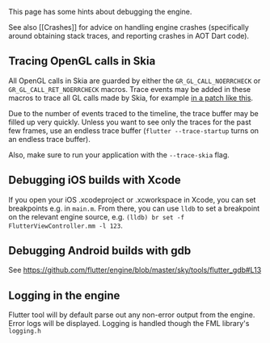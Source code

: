 This page has some hints about debugging the engine.

See also [[Crashes]] for advice on handling engine crashes (specifically around obtaining stack traces, and reporting crashes in AOT Dart code).

## Tracing OpenGL calls in Skia

All OpenGL calls in Skia are guarded by either the `GR_GL_CALL_NOERRCHECK` or `GR_GL_CALL_RET_NOERRCHECK` macros. Trace events may be added in these macros to trace all GL calls made by Skia, for example [in a patch like this](https://gist.github.com/chinmaygarde/607eb86d5447615b9cf2804a4f8fb1ce).

Due to the number of events traced to the timeline, the trace buffer may be filled up very quickly. Unless you want to see only the traces for the past few frames, use an endless trace buffer (`flutter --trace-startup` turns on an endless trace buffer).

Also, make sure to run your application with the `--trace-skia` flag.

## Debugging iOS builds with Xcode

If you open your iOS .xcodeproject or .xcworkspace in Xcode, you can set breakpoints e.g. in `main.m`.  From there, you can use `lldb` to set a breakpoint on the relevant engine source, e.g. `(lldb) br set -f FlutterViewController.mm -l 123`.

## Debugging Android builds with gdb

See https://github.com/flutter/engine/blob/master/sky/tools/flutter_gdb#L13

## Logging in the engine

Flutter tool will by default parse out any non-error output from the engine. Error logs will be displayed. Logging is handled though the FML library's `logging.h`